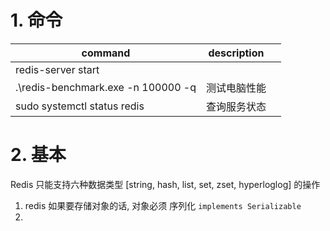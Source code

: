 # 1. 命令



 

| command                            | description  |      |
| ---------------------------------- | ------------ | ---- |
| redis-server start                 |              |      |
| .\redis-benchmark.exe -n 100000 -q | 测试电脑性能 |      |
| sudo systemctl status redis        | 查询服务状态 |      |



# 2. 基本

Redis 只能支持六种数据类型 [string, hash, list, set, zset, hyperloglog] 的操作



1. redis 如果要存储对象的话, 对象必须  序列化 `implements Serializable`
2. 